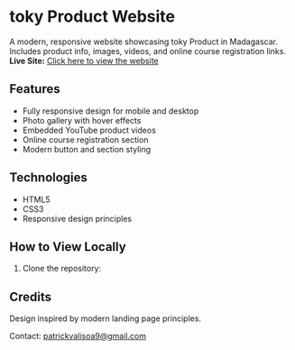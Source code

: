 # toky Product Website
A modern, responsive website showcasing toky Product in Madagascar. Includes product info, images, videos, and online course registration links.
**Live Site:** [Click here to view the website](https://jidema.github.io/toky-product/)
## Features
- Fully responsive design for mobile and desktop
- Photo gallery with hover effects
- Embedded YouTube product videos
- Online course registration section
- Modern button and section styling
## Technologies
- HTML5
- CSS3
- Responsive design principles
## How to View Locally
1. Clone the repository:
## Credits
Design inspired by modern landing page principles.  

Contact: patrickvalisoa9@gmail.com
